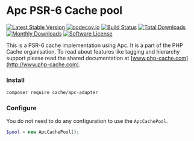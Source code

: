 # Apc PSR-6 Cache pool 
[![Latest Stable Version](https://poser.pugx.org/cache/apc-adapter/v/stable)](https://packagist.org/packages/cache/apc-adapter) [![codecov.io](https://codecov.io/github/php-cache/apc-adapter/coverage.svg?branch=master)](https://codecov.io/github/php-cache/apc-adapter?branch=master) [![Build Status](https://travis-ci.org/php-cache/apc-adapter.svg?branch=master)](https://travis-ci.org/php-cache/apc-adapter) [![Total Downloads](https://poser.pugx.org/cache/apc-adapter/downloads)](https://packagist.org/packages/cache/apc-adapter)  [![Monthly Downloads](https://poser.pugx.org/cache/apc-adapter/d/monthly.png)](https://packagist.org/packages/cache/apc-adapter) [![Software License](https://img.shields.io/badge/license-MIT-brightgreen.svg?style=flat-square)](LICENSE)

This is a PSR-6 cache implementation using Apc. It is a part of the PHP Cache organisation. To read about 
features like tagging and hierarchy support please read the shared documentation at [www.php-cache.com](http://www.php-cache.com). 

### Install

```bash
composer require cache/apc-adapter
```

### Configure

You do not need to do any configuration to use the `ApcCachePool`.

```php
$pool = new ApcCachePool();
```
